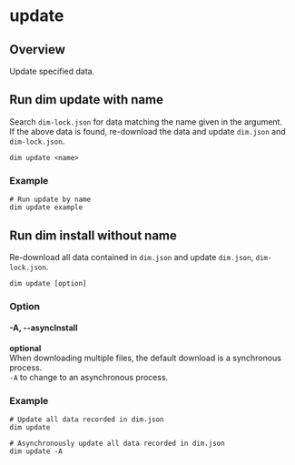 # update

## Overview

Update specified data.

## Run dim update with name

Search `dim-lock.json` for data matching the name given in the argument.\
If the above data is found, re-download the data and update `dim.json` and `dim-lock.json`.

```bush
dim update <name>
```

### Example

```bush
# Run update by name
dim update example
```

## Run dim install without name

Re-download all data contained in `dim.json` and update `dim.json`, `dim-lock.json`.

```bush
dim update [option]
```

### Option

#### -A, --asyncInstall

**optional**\
When downloading multiple files, the default download is a synchronous process.\
`-A` to change to an asynchronous process.

### Example

```bush
# Update all data recorded in dim.json
dim update

# Asynchronously update all data recorded in dim.json
dim update -A
```
